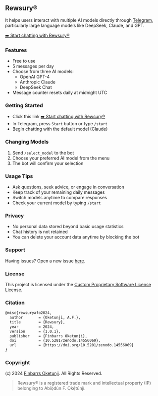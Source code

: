 ## Rewsury®

It helps users interact with multiple AI models directly through [Telegram](https://telegram.org/), particularly large language models like DeepSeek, Claude, and GPT.

[➡️ Start chatting with Rewsury®](https://t.me/rewsury_bot)

### Features

- Free to use
- 5 messages per day
- Choose from three AI models:
  - OpenAI GPT-4
  - Anthropic Claude
  - DeepSeek Chat
- Message counter resets daily at midnight UTC

### Getting Started

- Click this link [➡️ Start chatting with Rewsury®](https://t.me/rewsury_bot)
- In Telegram, press `Start` button or type `/start`
- Begin chatting with the default model (Claude)

### Changing Models

1. Send `/select_model` to the bot
2. Choose your preferred AI model from the menu
3. The bot will confirm your selection

### Usage Tips

- Ask questions, seek advice, or engage in conversation
- Keep track of your remaining daily messages
- Switch models anytime to compare responses
- Check your current model by typing `/start`

### Privacy

- No personal data stored beyond basic usage statistics
- Chat history is not retained
- You can delete your account data anytime by blocking the bot

### Support

Having issues? Open a new issue [here](https://github.com/0xnu/rewsury/issues).

### License

This project is licensed under the [Custom Proprietary Software License](LICENSE) License.

### Citation

```tex
@misc{rewsuryafo2024,
  author       = {Oketunji, A.F.},
  title        = {Rewsury},
  year         = 2024,
  version      = {1.0.1},
  publisher    = {Finbarrs Oketunji},
  doi          = {10.5281/zenodo.14556069},
  url          = {https://doi.org/10.5281/zenodo.14556069}
}
```

### Copyright

(c) 2024 [Finbarrs Oketunji](https://finbarrs.eu). All Rights Reserved.

> Rewsury® is a registered trade mark and intellectual property (IP) belonging to Abíọ̀dún F. Ọkẹ́túnjí.